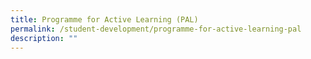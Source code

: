 ```yaml
---
title: Programme for Active Learning (PAL)
permalink: /student-development/programme-for-active-learning-pal
description: ""
---
```

